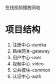 在线视频播放网站

# 项目结构

1. 注册中心-eureka
2. 路由网关-gateway
3. 用户中心-user
4. 视频中心-video
5. 公共模块-common
6. 认证中心-auth